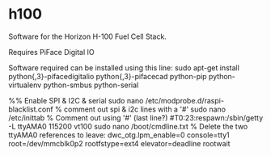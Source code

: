 h100
====

Software for the Horizon H-100 Fuel Cell Stack.

Requires PiFace Digital IO

Software required can be installed using this line:
sudo apt-get install python{,3}-pifacedigitalio python{,3}-pifacecad python-pip python-virtualenv python-smbus python-serial

%% Enable SPI & I2C & serial
sudo nano /etc/modprobe.d/raspi-blacklist.conf
% comment out spi & i2c lines with a '#'
sudo nano /etc/inittab
% Comment out using '#' (last line?)
#T0:23:respawn:/sbin/getty -L ttyAMA0 115200 vt100
sudo nano /boot/cmdline.txt
% Delete the two ttyAMA0 references to leave:
dwc_otg.lpm_enable=0 console=tty1 root=/dev/mmcblk0p2 rootfstype=ext4 elevator=deadline rootwait
